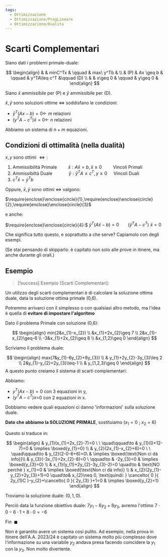 ```yaml
---
tags:
  - Ottimizzazione
  - Ottimizzazione/ProgLineare
  - Ottimizzazione/Dualita
---
```

# Scarti Complementari

Siano dati i problemi primale-duale:

$$
\begin{align}
& & minC^Tx & \qquad & max\ y^Tb  & \\
& (P) & Ax \geq b & \qquad & y^TA\leq c^T &\qquad (D) \\
& & x\geq 0 & \qquad & y\geq 0 &
\end{align}
$$

Siano $\bar{x}$ ammissibile per (P) e $\bar{y}$ ammissibile per (D).

$\bar{x},\bar{y}$ sono soluzioni ottime $\iff$ soddisfano le condizioni:
- $\bar{y}^T(Ax-b)=0\leftarrow$ $m$ relazioni
- $(y^TA-c^T)\bar{x}=0\leftarrow$ $n$ relazioni

Abbiamo un sistema di $n+m$ equazioni.

## Condizioni di ottimalità (nella dualità)

$x,y \text{ sono ottimi } \iff:$

1. Ammissibilità Primale $\qquad \bar{x}:A\bar{x}=b, \bar{x}\geq 0\qquad$ Vincoli Primali
2. Ammissibiltà Duale $\qquad \quad \bar{y}:\bar{y}^TA\leq c^T,y\geq 0\quad$ Vincoli Duali
3. $c^T\bar{x}=\bar{y}^Tb$

Oppure, $\bar{x},\bar{y}$ sono ottimi $\iff$ valgono:

$\require{enclose}\enclose{circle}{1},\require{enclose}\enclose{circle}{2},\require{enclose}\enclose{circle}{3}$  

e anche: 

$\require{enclose}\enclose{circle}{4}:$ $\bar{y}^{T}(A\bar{x}-b)=0$
$\quad\ \  (\bar{y}^TA-c^T)\ \bar{x}=0$

Che significa tutto questo, e soprattutto a che serve? Capiamolo con degli esempi.

(Se stai pensando di skipparlo: è capitato non solo alle prove in itinere, ma anche durante gli orali.)

## Esempio

> [!success] Esempio (Scarti Complementari):


Un utilizzo degli scarti complementari è di calcolare la soluzione ottima duale, data la soluzione ottima primale (0,6).

Potremmo arrivarci con il simplesso o con qualsiasi altro metodo, ma l'idea è quella di **evitare di impostare l'algoritmo**

Dato il problema Primale con soluzione (0,6):

$$
\begin{align}
min(2&x_{1}-x_{2}) \\
&x_{1}+2x_{2}\geq 7 \\
2&x_{1}-x_{2}\geq-6 \\
-3&x_{1}+2x_{2}\geq 8 \\
&x_{1,2}\geq 0 
\end{align}
$$

Scriviamo il problema duale:

$$
\begin{align}
max(7&y_{1}-6y_{2}+8y_{3}) \\
 & y_{1}+2y_{2}-3y_{3}\leq 2 \\
  2&y_{1}-y_{2}+2y_{3}\leq-1 \\
 & y_{1,2,3}\geq 0
\end{align}
$$
A questo punto creiamo il sistema di scarti complementari:

Abbiamo:

- $y^T(Ax-b)=0$ con 3 equazioni in y, 
- $(y^TA-c^T)x$=0 con 2 equazioni in x.

Dobbiamo vedere quali equazioni ci danno 'informazioni' sulla soluzione duale.

**Dato che abbiamo la SOLUZIONE PRIMALE**, sostituiamo $(x_{1}=0\ ;\ x_{2}=6)$

Questo si traduce in:

$$
\begin{align}
 & y_{1}(x_{1}+2x_{2}-7)=0 \ \ \quad\qquad\to & y_{1}(0+12-7)=0 & \implies \boxed{y_{1}=0} \\
 & y_{2}(2x_{1}-x_{2}+6)=0 \ \ \quad\qquad\to & y_{2}(2-0-6+6)=0\ & \implies \boxed{\text{Non ci dà info}}\\
 & y_{3}(-3x_{1}+2x_{2}-8)=0 \ \qquad\to & -2y_{3}=0 & \implies \boxed{y_{3}=0} \\
 & x_{1}(y_{1}+2y_{2}-3y_{3}-2)=0 \quad\to & \text{NO perchè } x_{1}=0 & \implies \boxed{\text{Non ci dà info}} \\
 & x_{2}(2y_{1}-y_{2}+2y_{3}+1)=0 \quad\to& x_{2}\neq 0, \text{quindi: } \cancelto{ 0 }{ 2y_{1}C }-y_{2}+\cancelto{ 0 }{ 2y_{3} }+1=0 & \implies \boxed{y_{2}=1}
\end{align}
$$

Troviamo la soluzione duale: $(0,1,0)$.

Perciò data la funzione obiettivo duale: $7y_{1}-6y_{2}+8y_{3}$, avremo l'ottimo $7\cdot{0}-6\cdot{1}+8\cdot 0=-6$

$\text{Fin }\ \blacksquare$

Non è garantito avere un sistema così pulito. Ad esempio, nella prova in itinere dell'A.A. 2023/24 è capitato un sistema molto più complesso dove l'informazione su una variabile $y_{2}$ andava presa facendo coincidere la $y_{1}$ con la $y_{3}$. Non molto divertente. 

 